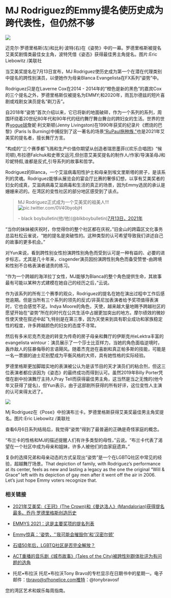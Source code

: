 # MJ Rodriguez的Emmy提名使历史成为跨代表性，但仍然不够

![](https://s3.amazonaws.com/sfc-datebook-wordpress/wp-content/uploads/sites/2/2021/07/MERf887ac7b140cea94f3945986b82a5_bravo0719-1024x702.jpg)

迈克尔·罗德里格斯(左)和比利·波特(右)在《姿势》中的一幕。罗德里格斯被提名艾美奖剧情类最佳女主角，波特凭借《姿态》获得最佳男主角提名。图片:Eric Liebowitz /美联社

当艾美奖提名在7月13日宣布，MJ Rodriguez使历史成为第一个在潜在代理类别中提名的跨性别演员，以便她作为母亲Blanca Evangelista在FX系列“姿势”中。

Rodriguez只是在Laverne Cox在2014 - 2014年的“橙色是新的黑色”的嘉宾Cox的三个提名之外，罗德里格斯仅被提名为EMMY;和2020年，雨瓦尔德兹的短片喜剧或戏剧女演员提名“剃刀舌”。

自2018年“姿势”首次介绍以来，它已将新的地面破碎，作为一个系列的系列，周围环绕着20世纪80年代和90年代的纽约舞厅舞台舞台的跨妇女的生活。世界的世界[vogue球](//www.t1mobile.com/art-exhibits/dont-ask-rashaad-newsome-to-explain-his-art-its-your-job-to-understand-it)詹妮·利文斯顿(Jenny Livingston)在1990年获奖的纪录片《燃烧的巴黎》(Paris Is Burning)中捕捉到了这一著名的场景[“RuPaul拖种族,”](https://www.sfchronicle.com/style/article/Does-RuPaul-think-San-Francisco-drag-queens-13665722.php)也是2021年艾美奖的提名者，擅长舞厅方言。

”构成的“三个赛季都飞溅和生产价值你期望从创造者瑞恩墨菲(《欢乐合唱团》“候司顿),布拉德Falchuk和史蒂文运河,但创意艾美奖提名的制作人/作家/导演圣母J和珍妮特假,谁都是反式,引导系列的故事和哲学。

Rodriguez的Blanca，一个艾滋病毒阳性护士和母亲到埃文里斯塔的房子，是该系列的灵魂。Rodriguez能够从展览会的宴会厅比赛的奢侈幻想，以享有艾美奖者的妇女的成真，艾滋病病毒艾滋病毒和生活的真正的场景，因为Emmy选民的承认是姗姗来迟的。在湾区的变性社区的部分地区感受到了该点。

> MJ Rodriguez正式成为一个艾美奖的祖美人!!!![pic.twitter.com/0V40byobjH](https://t.co/0V40byobjH)
> 
> \- black boybulletin(他/他)(@blkboybulletin)[7月13日，2021年](https://twitter.com/blkboybulletin/status/1414974645300781058?ref_src=twsrc%5Etfw)

“当你的妹妹被庆祝时，你觉得你的整个社区都在庆祝，”旧金山的跨霜区文化事务总监杜松云雀说，“她的提名是突破性的。这种类型的认可希望导致我们讲述自己的故事的更多机会。”

对Yun来说，看到跨性别女性扮演跨性别角色而受到认可是一种有益的、必要的进步标志，尤其是几十年来，cisgender演员因扮演跨性别角色而备受赞誉-由跨境和性别不合格表演者谴责的练习。

“作为一个跨越的海洋拉丁女性，MJ能够为Blanca的整个角色提供生命，其故事最有可能以某种方式建模在她自己的经历之后，”云说。

作为该系列的所有三个赛季的观众，Rodriguez的提名在她在演出过程中工作后感觉逾期。但是当所有三个系列的领先的反式/非英尼加表演者给予奖项值得表演时，它也会感觉不足。Indya Moore的角色，天使，越来越大量地赐予跨越社区的愿望开始在“姿势”所在的时代在公共生活中占据更加突出的地方。摩尔绩效的微妙性使天使在叙述中起飞;特别是在第三季，因为天使来到具有职业成功和家族稳定性的程度，许多跨越颜色的妇女的态度不寻常。

然后有多米尼克杰克逊的转变为传奇的房子母亲和舞厅的伊斯克州eLektra丰富的evangelista wintour：演员展示了一个莎士比亚样力，当她的角色面临逆境时，轰炸敌人的狂暴侮辱的言语飓风。随着杰克逊在喜剧和真正帕多斯的技能，可能是一名一票据的迪士尼别墅成为平衡风格的大师，具有她性格的实际经验。

罗德里格斯更加脚踏实地的表演被公认为是该节目的天才演员们的粘合剂，但这三位表演者都应该因为《姿态》的最终成功而得到认可。虽然2019年Billy Porter凭借在剧中扮演舞厅主持人Pray Tell而获得最佳男主角，这当然是当之无愧的(他今年又获得了提名)，但Yun表示，由于这部剧所获得的所有好评，这位变性人主演的认可来得太迟了。

![](https://s3.amazonaws.com/sfc-datebook-wordpress/wp-content/uploads/sites/2/2021/07/MER0bc71cf394cb4b3ffd2680e68a99b_bravo0719-1024x766.jpg)

Mj Rodriguez在《Pose》中扮演布兰卡。罗德里格斯获得艾美奖最佳男主角奖提名。图片:Eric Liebowitz /美联社

查看6月6日系列结局后，我觉得“姿势”得到了最普遍的正确是奇怪家庭的概念。

“布兰卡的性格和MJ的描述提醒人们有许多类型的母性，”云说。“布兰卡代表了渴望在一个社区中成为母亲和姐妹，许多人被他们的血家庭遗弃。”

复杂的选择兄弟和母亲动态的方式呈现出“姿势”是一个在LGBTQ社区中常见的经验，超越舞厅场景。That depiction of family, with Rodriguez’s performance at its center, feels as new and lasting a legacy as the one the original “Will & Grace” left with its depiction of gay men after it went off the air in 2006. Let’s just hope Emmy voters recognize that.

### 相关链接

- [2021年艾美奖:《王冠》(The Crown)和《曼达洛人》(Mandalorian)获得提名最多。乔丹·罗德里格斯创造历史](//www.t1mobile.com/movies-tv/emmys-2021-the-crown-mandalorian-dominate-nominations-mj-rodriguez-makes-history)
- [EMMYS 2021：这是主要奖项的提名列表](//www.t1mobile.com/movies-tv/emmys-2021-heres-the-full-list-of-nominations)
- [Emmy惊喜：'姿势，''我可能会摧毁你'和'汉密尔顿'](https://www.sfchronicle.com/entertainment/article/Emmy-surprises-Pose-I-May-Destroy-You-16311712.php)
- [石墙50年后，LGBTQ社区是否完全解放？](//www.t1mobile.com/entertainment/50-years-after-stonewall-how-has-lgbtq-life-changed)
- [ACT重播的音乐剧《城市故事》(Tales of the City)被跨性别群体批评为有问题的选角](//www.t1mobile.com/theater/act-rebroadcast-of-tales-of-the-city-musical-criticized-by-trans-community-for-out-of-date-casting)

- 托尼•布拉沃
    托尼•布拉沃Tony Bravo的专栏显示在日期书中的星期一。电子邮件：tbravo@sfhonelice.com推特：@tonybravosf

您的湾区艺术和娱乐每周指南。